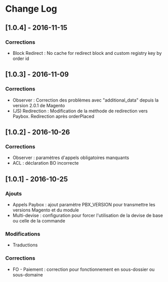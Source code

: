 # Change Log

## [1.0.4] - 2016-11-15

### Corrections
- Block Redirect : No cache for redirect block and custom registry key by order id

## [1.0.3] - 2016-11-09

### Corrections
- Observer : Correction des problèmes avec "additional_data" depuis la version 2.0.1 de Magento
- (JS) Redirection :  Modification de la méthode de redirection vers Paybox. Redirection après orderPlaced

## [1.0.2] - 2016-10-26

### Corrections
- Observer : paramètres d'appels obligatoires manquants
- ACL : déclaration BO incorrecte

## [1.0.1] - 2016-10-25
### Ajouts
- Appels Paybox : ajout paramètre PBX_VERSION pour transmettre les versions Magento et du module
- Multi-devise : configuration pour forcer l'utilisation de la devise de base ou celle de la commande

### Modifications
- Traductions

### Corrections
- FO - Paiement : correction pour fonctionnement en sous-dossier ou sous-domaine
